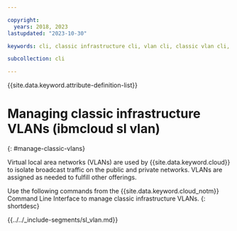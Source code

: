 ```yaml
---

copyright:
  years: 2018, 2023
lastupdated: "2023-10-30"

keywords: cli, classic infrastructure cli, vlan cli, classic vlan cli, ibmcloud sl vlan, manage virtual network cli

subcollection: cli

---
```


{{site.data.keyword.attribute-definition-list}}

# Managing classic infrastructure VLANs (ibmcloud sl vlan)
{: #manage-classic-vlans}

Virtual local area networks (VLANs) are used by {{site.data.keyword.cloud}} to isolate broadcast traffic on the public and private networks. VLANs are assigned as needed to fulfill other offerings.

Use the following commands from the {{site.data.keyword.cloud_notm}} Command Line Interface to manage classic infrastructure VLANs.
{: shortdesc}

{{../../_include-segments/sl_vlan.md}}
